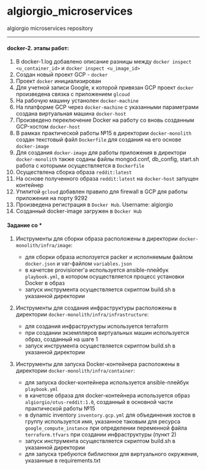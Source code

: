 # algiorgio_microservices
algiorgio microservices repository

------------

#### docker-2. этапы работ:
1. В docker-1.log добавлено описание разницы между ```docker inspect <u_container_id>``` и ```docker inspect <u_image_id>```
2. Создан новый проект GCP - ```docker```
3. Проект ```docker``` инициализирован
4. Для учетной записи Google, к которой привязан GCP проект ```docker``` произведена связка с приложением ```glcoud```
5. На рабочую машину устанолен ```docker-machine```
6. На платформе GCP через ```docker-machine``` с указанными параметрами создана виртуальная машина ```docker-host```
7. Произведено переключение Docker на работу со вновь созданным GCP-хостом ```docker-host```
8. В рамках практической работы №15 в директории ```docker-monolith``` создан текстовый файл ```Dockerfile``` для создания на его основе ```docker-image```
9. Для создания ```docker-image``` для работы приложения в директори ```docker-monolith``` также соданы файлы mongod.conf, db_config, start.sh работа с которыми осуществляется в ```Dockerfile```
10. Осуществлена сборка образа ```reddit:latest```
11. На основе полученного образа ```reddit:latest``` на ```docker-host``` запущен контейнер
12. Утилитой ```gcloud``` добавлен правило для firewall в GCP для работы приложения на порту 9292
13. Произведена регистрация в ```Docker Hub```. Username: algiorgio
14. Созданный docker-image загружен в ```Docker Hub```


#### Задание со *

1. Инструменты для сборки образа расположены в директории ```docker-monolith/infra/image```:
   - для сборки образа исползуется packer и исполняемым файлом ```docker.json``` и var-файлом ```variables.json```
   - в качетсве provisioner'а используется ansible-плейбук ```playbook.yml```, в котором осуществляется процесс установки Docker в образ
   - запуск инструмента осуществляется скриптом build.sh в указанной директории

2. Инструменты для создания инфраструктуры расположены в директории ```docker-monolith/infra/infrastructure```:
   - для создания инфраструктуры используется terraform
   - при создании экземпляров виртуальных машин используется образ, созданный на шаге 1
   - запуск инструмента осуществляется скриптом build.sh в указанной директории

3. Инструменты для запуска Docker-контейнера расположены в директории ```docker-monolith/infra/container```:
   - для запуска docker-контейнера используется ansible-плейбук ```playbook.yml```
   - в качетсве образа для docker-контейнера используется образ ```algiorgio/otus-reddit:1.0```, созданный в основной части практической работы №15
   - в dynamic inventory ```inventory.gcp.yml``` для объединения хостов в группу используется имя, указанное таковым для ресурса ```google_compute_instance``` при определении переменной файла ```terraform.tfvars``` при создании инфраструктуры (пункт 2)
   - запуск инструмента осуществляется скриптом build.sh в указанной директории
   - для запуска требуются библиотеки для виртуального окружения, указанные в requirements.txt